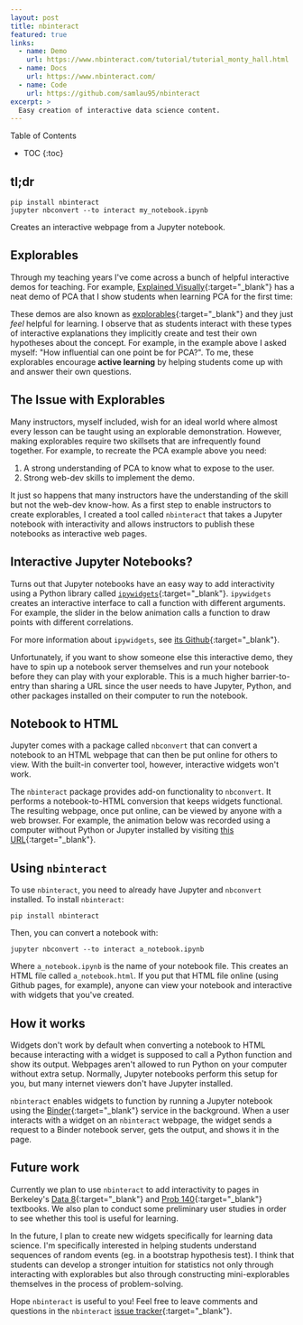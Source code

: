 ```yaml
---
layout: post
title: nbinteract
featured: true
links:
  - name: Demo
    url: https://www.nbinteract.com/tutorial/tutorial_monty_hall.html
  - name: Docs
    url: https://www.nbinteract.com/
  - name: Code
    url: https://github.com/samlau95/nbinteract
excerpt: >
  Easy creation of interactive data science content.
---
```


<section class="post__toc">
  <p class="toc__title">Table of Contents</p>


<!-- The next two lines need to be completely unindented to work. -->
- TOC
{:toc}

</section>

## tl;dr

    pip install nbinteract
    jupyter nbconvert --to interact my_notebook.ipynb

Creates an interactive webpage from a Jupyter notebook.

## Explorables

Through my teaching years I've come across a bunch of helpful interactive demos
for teaching. For example, [Explained Visually][ev]{:target="\_blank"} has a
neat demo of PCA that I show students when learning PCA for the first time:

<div class="post__img">
  <amp-img
    src="{{ site.imageurl }}/pca.gif"
    class="post__img"
    width="414"
    height="370"
    layout="responsive" />
</div>

These demos are also known as [explorables][]{:target="\_blank"} and they just
_feel_ helpful for learning. I observe that as students interact with these
types of interactive explanations they implicitly create and test their own
hypotheses about the concept. For example, in the example above I asked myself:
"How influential can one point be for PCA?". To me, these explorables encourage
**active learning** by helping students come up with and answer their own
questions.

## The Issue with Explorables

Many instructors, myself included, wish for an ideal world where almost every
lesson can be taught using an explorable demonstration. However, making
explorables require two skillsets that are infrequently found together. For
example, to recreate the PCA example above you need:

1. A strong understanding of PCA to know what to expose to the user.
2. Strong web-dev skills to implement the demo.

It just so happens that many instructors have the understanding of the skill
but not the web-dev know-how. As a first step to enable instructors to create
explorables, I created a tool called `nbinteract` that takes a Jupyter notebook
with interactivity and allows instructors to publish these notebooks as
interactive web pages.

## Interactive Jupyter Notebooks?

Turns out that Jupyter notebooks have an easy way to add interactivity using a
Python library called [`ipywidgets`][ipyw]{:target="\_blank"}. `ipywidgets`
creates an interactive interface to call a function with different arguments.
For example, the slider in the below animation calls a function to draw points
with different correlations.

<div class="post__img">
  <amp-img
    src="{{ site.imageurl }}/reg.gif"
    class="post__img"
    width="507"
    height="417"
    layout="responsive" />
</div>

For more information about `ipywidgets`, see [its
Github][ipyw]{:target="\_blank"}.

Unfortunately, if you want to show someone else this interactive demo, they
have to spin up a notebook server themselves and run your notebook before they
can play with your explorable. This is a much higher barrier-to-entry than
sharing a URL since the user needs to have Jupyter, Python, and other packages
installed on their computer to run the notebook.

## Notebook to HTML

Jupyter comes with a package called `nbconvert` that can convert a notebook to
an HTML webpage that can then be put online for others to view. With the
built-in converter tool, however, interactive widgets won't work.

The `nbinteract` package provides add-on functionality to `nbconvert`. It
performs a notebook-to-HTML conversion that keeps widgets functional. The
resulting webpage, once put online, can be viewed by anyone with a web browser.
For example, the animation below was recorded using a computer without Python
or Jupyter installed by visiting [this URL][reg_textbook]{:target="\_blank"}.

<div class="post__img">
  <amp-img
    src="{{ site.imageurl }}/reg_textbook.gif"
    class="post__img"
    width="743"
    height="469"
    layout="responsive" />
</div>

## Using `nbinteract`

To use `nbinteract`, you need to already have Jupyter and `nbconvert`
installed. To install `nbinteract`:

```
pip install nbinteract
```

Then, you can convert a notebook with:

```
jupyter nbconvert --to interact a_notebook.ipynb
```

Where `a_notebook.ipynb` is the name of your notebook file. This creates an
HTML file called `a_notebook.html`. If you put that HTML file online (using
Github pages, for example), anyone can view your notebook and interactive with
widgets that you've created.

## How it works

Widgets don't work by default when converting a notebook to HTML because
interacting with a widget is supposed to call a Python function and show its
output. Webpages aren't allowed to run Python on your computer without extra
setup. Normally, Jupyter notebooks perform this setup for you, but many
internet viewers don't have Jupyter installed.

`nbinteract` enables widgets to function by running a Jupyter notebook using
the [Binder][binder]{:target="\_blank"} service in the background. When a user
interacts with a widget on an `nbinteract` webpage, the widget sends a request
to a Binder notebook server, gets the output, and shows it in the page.

## Future work

Currently we plan to use `nbinteract` to add interactivity to pages in
Berkeley's [Data 8][data8]{:target="\_blank"} and [Prob
140][prob140]{:target="\_blank"} textbooks. We also plan to conduct some
preliminary user studies in order to see whether this tool is useful for
learning.

In the future, I plan to create new widgets specifically for learning data
science. I'm specifically interested in helping students understand sequences
of random events (eg. in a bootstrap hypothesis test). I think that students
can develop a stronger intuition for statistics not only through interacting
with explorables but also through constructing mini-explorables themselves in
the process of problem-solving.

Hope `nbinteract` is useful to you! Feel free to leave comments and questions
in the `nbinteract` [issue tracker][issues]{:target="\_blank"}.

[ev]: http://setosa.io/ev/principal-component-analysis/
[explorables]: http://explorabl.es/
[ipyw]: https://github.com/jupyter-widgets/ipywidgets
[reg_textbook]: https://www.nbinteract.com/examples/examples_correlation.html
[binder]: https://mybinder.org/
[data8]: http://data8.org/
[prob140]: http://prob140.org/
[issues]: https://github.com/samlau95/nbinteract/issues
